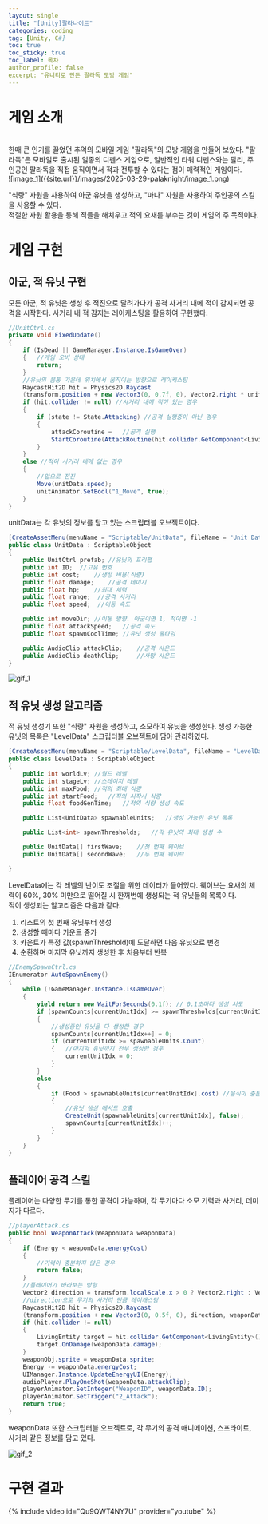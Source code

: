 ```yaml
---
layout: single
title: "[Unity]팔라나이트"
categories: coding
tag: [Unity, C#]
toc: true
toc_sticky: true
toc_label: 목차
author_profile: false
excerpt: "유니티로 만든 팔라독 모방 게임"
---
```


# 게임 소개

<br/>
한때 큰 인기를 끌었던 추억의 모바일 게임 "팔라독"의 모방 게임을 만들어 보았다.
"팔라독"은 모바일로 출시된 일종의 디펜스 게임으로, 일반적인 타워 디펜스와는 달리, 주인공인 팔라독을 직접 움직이면서 적과 전투할 수 있다는 점이 매력적인 게임이다.

<br/>
![image_1]({{site.url}}/images/2025-03-29-palaknight/image_1.png)

"식량" 자원을 사용하여 아군 유닛을 생성하고, "마나" 자원을 사용하여 주인공의 스킬을 사용할 수 있다. <br/>
적절한 자원 활용을 통해 적들을 해치우고 적의 요새를 부수는 것이 게임의 주 목적이다.

# 게임 구현

## 아군, 적 유닛 구현

모든 아군, 적 유닛은 생성 후 적진으로 달려가다가 공격 사거리 내에 적이 감지되면 공격을 시작한다.
사거리 내 적 감지는 레이케스팅을 활용하여 구현했다.

```c#
//UnitCtrl.cs
private void FixedUpdate()
{
    if (IsDead || GameManager.Instance.IsGameOver)
    {   //게임 오버 상태
        return;
    }
    //유닛의 몸통 가운데 위치에서 움직이는 방향으로 레이케스팅
    RaycastHit2D hit = Physics2D.Raycast
    (transform.position + new Vector3(0, 0.7f, 0), Vector2.right * unitData.moveDir, unitData.range, enemyLayer);
    if (hit.collider != null) //사거리 내에 적이 있는 경우
    {
        if (state != State.Attacking) //공격 실행중이 아닌 경우
        {
            attackCoroutine =   //공격 실행
            StartCoroutine(AttackRoutine(hit.collider.GetComponent<LivingEntity>()));
        }
    }
    else //적이 사거리 내에 없는 경우
    {
        //앞으로 전진
        Move(unitData.speed);
        unitAnimator.SetBool("1_Move", true);
    }
}
```

unitData는 각 유닛의 정보를 담고 있는 스크립터블 오브젝트이다.

```c#
[CreateAssetMenu(menuName = "Scriptable/UnitData", fileName = "Unit Data")]
public class UnitData : ScriptableObject
{
    public UnitCtrl prefab; //유닛의 프리팹
    public int ID;  //고유 번호
    public int cost;    //생성 비용(식량)
    public float damage;    //공격 데미지
    public float hp;    //최대 체력
    public float range;  //공격 사거리
    public float speed;  //이동 속도

    public int moveDir; //이동 방향. 아군이면 1, 적이면 -1
    public float attackSpeed;   //공격 속도
    public float spawnCoolTime; //유닛 생성 쿨타임

    public AudioClip attackClip;    //공격 사운드
    public AudioClip deathClip;     //사망 사운드
}
```

![gif_1]({{site.url}}/images/2025-03-29-palaknight/unitCtrl.gif)

## 적 유닛 생성 알고리즘

적 유닛 생성기 또한 "식량" 자원을 생성하고, 소모하여 유닛을 생성한다. 생성 가능한 유닛의 목록은 "LevelData" 스크립터블 오브젝트에 담아 관리하였다.

```c#
[CreateAssetMenu(menuName = "Scriptable/LevelData", fileName = "LevelData")]
public class LevelData : ScriptableObject
{
    public int worldLv; //월드 레벨
    public int stageLv; //스테이지 레벨
    public int maxFood; //적의 최대 식량
    public int startFood;   //적의 시작시 식량
    public float foodGenTime;   //적의 식량 생성 속도

    public List<UnitData> spawnableUnits;   //생성 가능한 유닛 목록

    public List<int> spawnThresholds;   //각 유닛의 최대 생성 수

    public UnitData[] firstWave;    //첫 번째 웨이브
    public UnitData[] secondWave;   //두 번째 웨이브

}
```

LevelData에는 각 레벨의 난이도 조절을 위한 데이터가 들어있다. 웨이브는 요새의 체력이 60%, 30% 미만으로 떨어질 시 한꺼번에 생성되는 적 유닛들의 목록이다.
<br/>
적이 생성되는 알고리즘은 다음과 같다.

1. 리스트의 첫 번째 유닛부터 생성
2. 생성할 때마다 카운트 증가
3. 카운트가 특정 값(spawnThreshold)에 도달하면 다음 유닛으로 변경
4. 순환하며 마지막 유닛까지 생성한 후 처음부터 반복

```c#
//EnemySpawnCtrl.cs
IEnumerator AutoSpawnEnemy()
{
    while (!GameManager.Instance.IsGameOver)
    {
        yield return new WaitForSeconds(0.1f); // 0.1초마다 생성 시도
        if (spawnCounts[currentUnitIdx] >= spawnThresholds[currentUnitIdx])
        {
            //생성중인 유닛을 다 생성한 경우
            spawnCounts[currentUnitIdx++] = 0;
            if (currentUnitIdx >= spawnableUnits.Count)
            {   //마지막 유닛까지 전부 생성한 경우
                currentUnitIdx = 0;
            }
        }
        else
        {
            if (Food > spawnableUnits[currentUnitIdx].cost) //음식이 충분한 경우
            {
                //유닛 생성 메서드 호출
                CreateUnit(spawnableUnits[currentUnitIdx], false);
                spawnCounts[currentUnitIdx]++;
            }
        }
    }
}
```

## 플레이어 공격 스킬

플레이어는 다양한 무기를 통한 공격이 가능하며, 각 무기마다 소모 기력과 사거리, 데미지가 다르다.

```c#
//playerAttack.cs
public bool WeaponAttack(WeaponData weaponData)
{
    if (Energy < weaponData.energyCost)
    {
        //기력이 충분하지 않은 경우
        return false;
    }
    //플레이어가 바라보는 방향
    Vector2 direction = transform.localScale.x > 0 ? Vector2.right : Vector2.left;
    //direction으로 무기의 사거리 만큼 레이캐스팅
    RaycastHit2D hit = Physics2D.Raycast
    (transform.position + new Vector3(0, 0.5f, 0), direction, weaponData.range, enemyLayer);
    if (hit.collider != null)
    {
        LivingEntity target = hit.collider.GetComponent<LivingEntity>();
        target.OnDamage(weaponData.damage);
    }
    weaponObj.sprite = weaponData.sprite;
    Energy -= weaponData.energyCost;
    UIManager.Instance.UpdateEnergyUI(Energy);
    audioPlayer.PlayOneShot(weaponData.attackClip);
    playerAnimator.SetInteger("WeaponID", weaponData.ID);
    playerAnimator.SetTrigger("2_Attack");
    return true;
}
```

weaponData 또한 스크립터블 오브젝트로, 각 무기의 공격 애니메이션, 스프라이트, 사거리 같은 정보를 담고 있다.

![gif_2]({{site.url}}/images/2025-03-29-palaknight/playerAttack.gif)

# 구현 결과

{% include video id="Qu9QWT4NY7U" provider="youtube" %}
